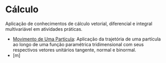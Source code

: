 # Cálculo
Aplicação de conhecimentos de cálculo vetorial, diferencial e integral multivariável em atividades práticas.
- [Movimento de Uma Partícula](../movimento_de_uma_particula): Aplicação da trajetória de uma partícula ao longo de uma função paramétrica tridimensional com seus respectivos vetores unitários tangente, normal e binormal.
- [m]

